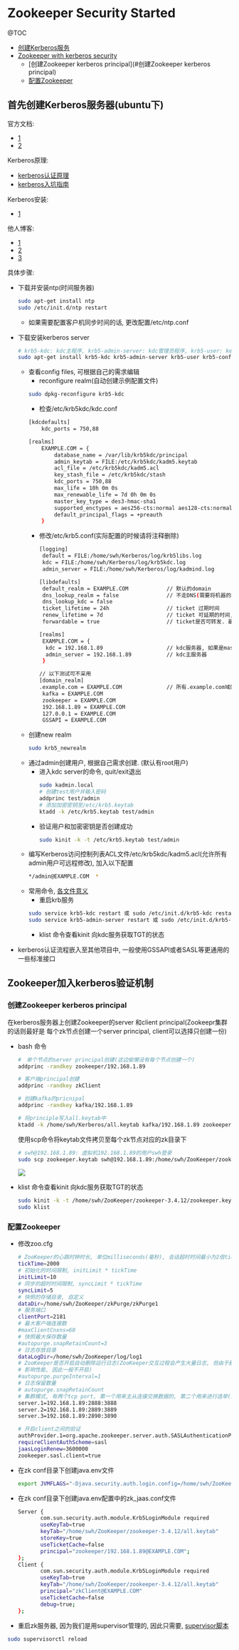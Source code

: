 # Zookeeper Security Started

@TOC
- [创建Kerberos服务](#首先创建Kerberos服务器(ubuntu下))
- [Zookeeper with kerberos security](#Zookeeper加入kerberos验证机制)
    - [创建Zookeeper kerberos principal](#创建Zookeeper kerberos principal)
    - [配置Zookeeper](#配置Zookeeper)


## 首先创建Kerberos服务器(ubuntu下)

官方文档:
- [1](https://github.com/ekoontz/zookeeper/wiki)
- [2](https://cwiki.apache.org/confluence/display/ZOOKEEPER/ZooKeeper+and+SASL)

Kerberos原理:
- [kerberos认证原理](https://blog.csdn.net/wulantian/article/details/42418231)
- [kerberos入坑指南](https://www.jianshu.com/p/fc2d2dbd510b)

Kerberos安装:
- [1](http://web.mit.edu/kerberos/krb5-1.14/doc/admin/install_kdc.html)

他人博客:
- [1](https://blog.csdn.net/bugzeroman/article/details/82457832)
- [2](https://www.jianshu.com/p/fc2d2dbd510b)
- [3](https://blog.csdn.net/tonyhuang_google_com/article/details/40861179)

具体步骤: 
- 下载并安装ntp(时间服务器)
    ```bash
    sudo apt-get install ntp
    sudo /etc/init.d/ntp restart
    ```
    - 如果需要配置客户机同步时间的话, 更改配置/etc/ntp.conf

- 下载安装kerberos server
    ```bash
    # krb5-kdc: kdc主程序, krb5-admin-server: kdc管理员程序, krb5-user: kerberos一些客户端命令
    sudo apt-get install krb5-kdc krb5-admin-server krb5-user krb5-config
    ```
    - 查看config files, 可根据自己的需求编辑
        - reconfigure realm(自动创建示例配置文件)
        ```bash
        sudo dpkg-reconfigure krb5-kdc
        ```
        - 检查/etc/krb5kdc/kdc.conf
        ```bash
        [kdcdefaults]
            kdc_ports = 750,88
        
        [realms]
            EXAMPLE.COM = {
                database_name = /var/lib/krb5kdc/principal
                admin_keytab = FILE:/etc/krb5kdc/kadm5.keytab
                acl_file = /etc/krb5kdc/kadm5.acl
                key_stash_file = /etc/krb5kdc/stash
                kdc_ports = 750,88
                max_life = 10h 0m 0s
                max_renewable_life = 7d 0h 0m 0s
                master_key_type = des3-hmac-sha1
                supported_enctypes = aes256-cts:normal aes128-cts:normal
                default_principal_flags = +preauth
            }
        ```
        - 修改/etc/krb5.conf(实际配置的时候请将注释删除)
            ```bash
            [logging]
             default = FILE:/home/swh/Kerberos/log/krb5libs.log
             kdc = FILE:/home/swh/Kerberos/log/krb5kdc.log
             admin_server = FILE:/home/swh/Kerberos/log/kadmind.log
            
            [libdefaults]
             default_realm = EXAMPLE.COM            // 默认的domain
             dns_lookup_realm = false               // 不走DNS(需要将机器的域名解析相互配置到/etc/hosts文件中)
             dns_lookup_kdc = false                 
             ticket_lifetime = 24h                  // ticket 过期时间
             renew_lifetime = 7d                    // ticket 可延期的时间, 配置为7天, 默认为0
             forwardable = true                     // ticket是否可转发. 最严格的限制点在服务端的配置
            
            [realms]
             EXAMPLE.COM = {
              kdc = 192.168.1.89                    // kdc服务器, 如果是master/slave模式, 则重复的多写几行
              admin_server = 192.168.1.89           // kdc主服务器
             }
            
            // 以下测试可不采用
            [domain_realm]
            .example.com = EXAMPLE.COM              // 所有.example.com域的用户和机器都可以在EXAMPLE.COM上认证
             kafka = EXAMPLE.COM
             zookeeper = EXAMPLE.COM
             192.168.1.89 = EXAMPLE.COM
             127.0.0.1 = EXAMPLE.COM
             GSSAPI = EXAMPLE.COM
            ```
    - 创建new realm
        ```bash
        sudo krb5_newrealm
        ```
    - 通过admin创建用户, 根据自己需求创建. (默认有root用户)
        - 进入kdc server的命令, quit/exit退出
            ```bash
            sudo kadmin.local
            # 创建test用户并输入密码
            addprinc test/admin
            # 添加加密密钥至/etc/krb5.keytab
            ktadd -k /etc/krb5.keytab test/admin
            ```
        - 验证用户和加密密钥是否创建成功
            ```bash
            sudo kinit -k -t /etc/krb5.keytab test/admin
            ```
    - 编写Kerberos访问控制列表ACL文件/etc/krb5kdc/kadm5.acl(允许所有admin用户可远程修改), 加入以下配置
        ```bash
        */admin@EXAMPLE.COM  *
        ```
    - 常用命令, [各文件意义](https://docs.oracle.com/cd/E24847_01/html/819-7061/setup-9.html)
        - 重启krb服务
        ```bash
        sudo service krb5-kdc restart 或 sudo /etc/init.d/krb5-kdc restart
        sudo service krb5-admin-server restart 或 sudo /etc/init.d/krb5-admin-server restart
        ```
        - klist 命令查看kinit 向kdc服务获取TGT的状态
        
- kerberos认证流程嵌入至其他项目中, 一般使用GSSAPI或者SASL等更通用的一些标准接口


## Zookeeper加入kerberos验证机制


### 创建Zookeeper kerberos principal

在kerberos服务器上创建Zookeeper的server 和client principal(Zookeepr集群的话则最好是
每个zk节点创建一个server principal, client可以选择只创建一份)
- bash 命令
    ```bash
    #　单个节点的server principal创建(这边偷懒没有每个节点创建一个)
    addprinc -randkey zookeeper/192.168.1.89
    
    # 客户端principal创建
    addprinc -randkey zkClient
    
    # 创建kafka的pricnipal
    addprinc -randkey kafka/192.168.1.89
    
    # 将principle写入all.keytab中
    ktadd -k /home/swh/Kerberos/all.keytab kafka/192.168.1.89 zookeeper/192.168.1.89 zkClient
    ```
    使用scp命令将keytab文件拷贝至每个zk节点对应的zk目录下
    ```bash
    # swh@192.168.1.89: 虚拟机192.168.1.89的用户swh登录
    sudo scp zookeeper.keytab swh@192.168.1.89:/home/swh/ZooKeeper/zookeeper-3.4.12/
    ```
    ![](picture/zk%20sasl/1.png)
    
- klist 命令查看kinit 向kdc服务获取TGT的状态
    ```bash
    sudo kinit -k -t /home/swh/ZooKeeper/zookeeper-3.4.12/zookeeper.keytab zookeeper/192.168.1.89
    sudo klist
    ```

### 配置Zookeeper

- 修改zoo.cfg
    ```bash
    # ZooKeeper的心跳时钟时长, 单位milliseconds(毫秒), 会话超时时间最小为2倍tickTime
    tickTime=2000
    # 初始化的时间限制, initLimit * tickTime
    initLimit=10
    # 同步的超时时间限制, syncLimit * tickTime
    syncLimit=5
    # 快照的存储目录, 自定义
    dataDir=/home/swh/ZooKeeper/zkPurge/zkPurge1
    # 服务端口
    clientPort=2181
    # 最大客户端连接数
    #maxClientCnxns=60
    # 快照最大保存数量
    #autopurge.snapRetainCount=3
    # 日志存放目录
    dataLogDir=/home/swh/ZooKeeper/log/log1
    # ZooKeeper是否开启自动删除运行日志(ZooKeeper交互过程会产生大量日志, 但由于删除日志操作会
    # 影响性能, 因此一般不开启)
    #autopurge.purgeInterval=1
    # 日志保留数量
    # autopurge.snapRetainCount
    # 集群模式, 有两个tcp port, 第一个用来主从连接交换数据的, 第二个用来进行选举(新leader)
    server.1=192.168.1.89:2888:3888
    server.2=192.168.1.89:2889:3889
    server.3=192.168.1.89:2890:3890
    
    # 开启client之间的验证
    authProvider.1=org.apache.zookeeper.server.auth.SASLAuthenticationProvider
    requireClientAuthScheme=sasl
    jaasLoginRenew=3600000
    zookeeper.sasl.client=true
    ```
- 在zk conf目录下创建java.env文件
    ```bash
    export JVMFLAGS="-Djava.security.auth.login.config=/home/swh/ZooKeeper/zookeeper-3.4.12/conf/zk_jaas.conf"
    ```
- 在zk conf目录下创建java.env配置中的zk_jaas.conf文件
    ```bash
    Server {
           com.sun.security.auth.module.Krb5LoginModule required
           useKeyTab=true
           keyTab="/home/swh/ZooKeeper/zookeeper-3.4.12/all.keytab"
           storeKey=true
           useTicketCache=false
           principal="zookeeper/192.168.1.89@EXAMPLE.COM";
    };
    Client {
           com.sun.security.auth.module.Krb5LoginModule required
           useKeyTab=true
           keyTab="/home/swh/ZooKeeper/zookeeper-3.4.12/all.keytab"
           principal="zkClient@EXAMPLE.COM"
           useTicketCache=false
           debug=true;
    };
    ```
- 重启zk服务器, 因为我们是用supervisor管理的, 因此只需要, [supervisor脚本](ZooKeeper%20Document/Getting%20Started.md)
```bash
sudo supervisorctl reload
```
